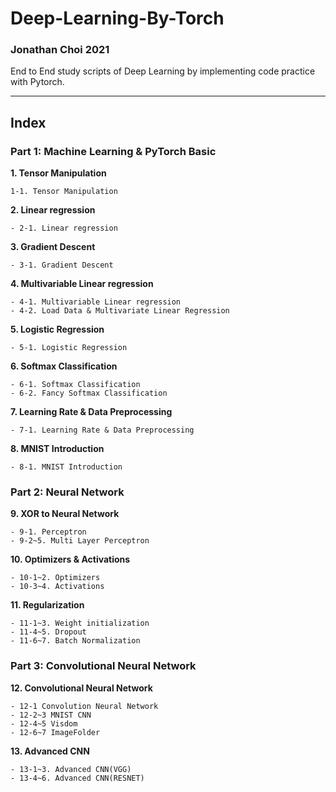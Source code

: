 # Deep-Learning-By-Torch

### Jonathan Choi 2021

End to End study scripts of Deep Learning by implementing code practice with Pytorch.

---

## Index

### Part 1: Machine Learning & PyTorch Basic 

**1. Tensor Manipulation**

    1-1. Tensor Manipulation

**2. Linear regression**

    - 2-1. Linear regression

**3. Gradient Descent**

    - 3-1. Gradient Descent

**4. Multivariable Linear regression**

    - 4-1. Multivariable Linear regression
    - 4-2. Load Data & Multivariate Linear Regression
    
**5. Logistic Regression**

    - 5-1. Logistic Regression
    
**6. Softmax Classification**

    - 6-1. Softmax Classification
    - 6-2. Fancy Softmax Classification

**7. Learning Rate & Data Preprocessing**

    - 7-1. Learning Rate & Data Preprocessing

**8. MNIST Introduction**

    - 8-1. MNIST Introduction


### Part 2: Neural Network

**9. XOR to Neural Network**

    - 9-1. Perceptron
    - 9-2~5. Multi Layer Perceptron

**10. Optimizers & Activations**

    - 10-1~2. Optimizers
    - 10-3~4. Activations

**11. Regularization**
    
    - 11-1~3. Weight initialization
    - 11-4~5. Dropout
    - 11-6~7. Batch Normalization

### Part 3: Convolutional Neural Network

**12. Convolutional Neural Network**

    - 12-1 Convolution Neural Network
    - 12-2~3 MNIST CNN
    - 12-4~5 Visdom
    - 12-6~7 ImageFolder

**13. Advanced CNN**

    - 13-1~3. Advanced CNN(VGG)
    - 13-4~6. Advanced CNN(RESNET)

